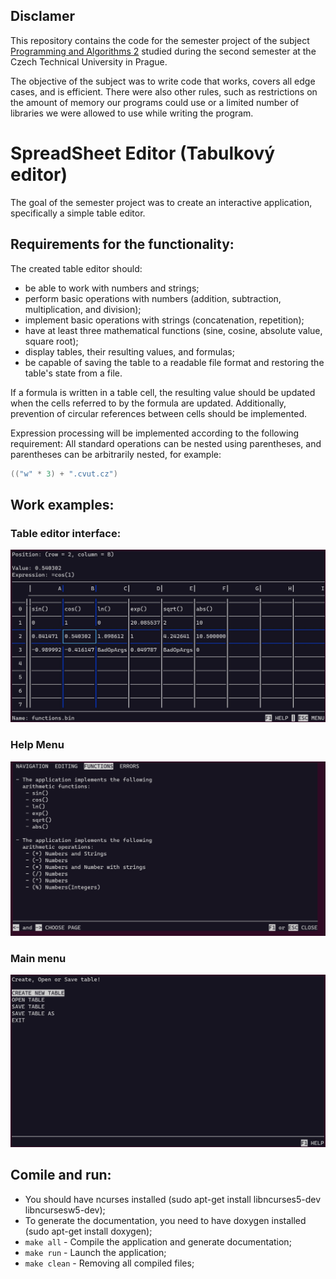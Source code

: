 ## Disclamer
This repository contains the code for the semester project of the subject [Programming and Algorithms 2](https://courses.fit.cvut.cz/BI-PA2/) studied during the second semester at the Czech Technical University in Prague.

The objective of the subject was to write code that works, covers all edge cases, and is efficient. There were also other rules, such as restrictions on the amount of memory our programs could use or a limited number of libraries we were allowed to use while writing the program.

# SpreadSheet Editor (Tabulkový editor)
The goal of the semester project was to create an interactive application, specifically a simple table editor.

## Requirements for the functionality:
The created table editor should:
- be able to work with numbers and strings;
- perform basic operations with numbers (addition, subtraction, multiplication, and division);
- implement basic operations with strings (concatenation, repetition);
- have at least three mathematical functions (sine, cosine, absolute value, square root);
- display tables, their resulting values, and formulas;
- be capable of saving the table to a readable file format and restoring the table's state from a file.

If a formula is written in a table cell, the resulting value should be updated when the cells referred to by the formula are updated. Additionally, prevention of circular references between cells should be implemented.

Expression processing will be implemented according to the following requirement:
All standard operations can be nested using parentheses, and parentheses can be arbitrarily nested, for example: 
```c++
(("w" * 3) + ".cvut.cz")
```

## Work examples:
### Table editor interface:
![](screenshots/tableInterface.jpg)

### Help Menu
![](screenshots/helpMenu.jpg)

### Main menu
![](screenshots/mainMenu.jpg)


## Comile and run:
- You should have ncurses installed (sudo apt-get install libncurses5-dev libncursesw5-dev);
- To generate the documentation, you need to have doxygen installed (sudo apt-get install doxygen);
- `make all` - Compile the application and generate documentation;
- `make run` - Launch the application;
- `make clean` - Removing all compiled files;